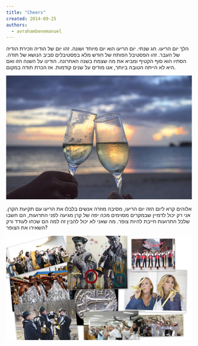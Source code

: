 ```yaml
---
title: "Cheers"
created: 2014-09-25
authors: 
  - avrahambenemanuel
---
```

הלך יום הריעו. חג שנתי. יום הריעו הוא יום מיוחד ושונה. זהו יום של הודיה וזכירת הודיה של העבר. זהו הפסטיבל הפותח של חודש מלא בפסטיבלים סביב הנושא של תודה. הסתיו הוא סוף הקטיף ומביא את מה שצמח בשנה האחרונה. הודינו על השנה הזו ואם היא לא הייתה הטובה ביותר, אנו מודים על שנים קודמות. אז הכרת תודה במקום.

![glasses](assets/images/glasses-213156_640.jpg)

אלוהים קרא ליום הזה יום הריעו, מסיבה מוזרה אנשים בלבלו את הריעו עם תקיעת הקרן. אני רק יכול לדמיין שבמקרים מסוימים מכה יפה של קרן מגיעה לפני התרועות, הם חשבו שלכל התרועות חייבת להיות צופר. מה שאני לא יכול להבין זה למה הם שכחו לעודד ורק השאירו את הצופר?

![תרועה](assets/images/d7aad7a8d795d7a2d794.jpg)
